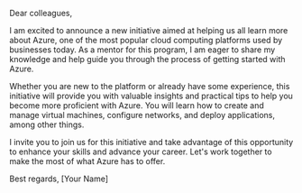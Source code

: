 Dear colleagues,

I am excited to announce a new initiative aimed at helping us all learn more about Azure, one of the most popular cloud computing platforms used by businesses today. As a mentor for this program, I am eager to share my knowledge and help guide you through the process of getting started with Azure.

Whether you are new to the platform or already have some experience, this initiative will provide you with valuable insights and practical tips to help you become more proficient with Azure. You will learn how to create and manage virtual machines, configure networks, and deploy applications, among other things.

I invite you to join us for this initiative and take advantage of this opportunity to enhance your skills and advance your career. Let's work together to make the most of what Azure has to offer.

Best regards,
[Your Name]
